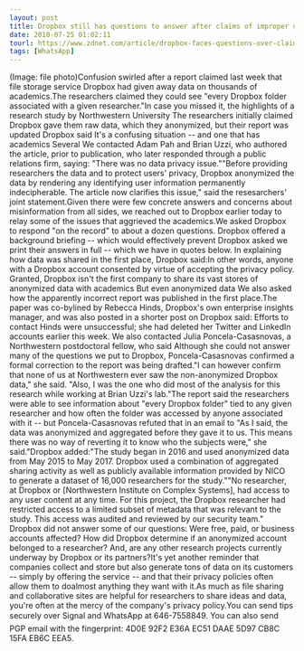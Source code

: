 ```yaml
---
layout: post
title: Dropbox still has questions to answer after claims of improper data sharing
date: 2018-07-25 01:02:11
tourl: https://www.zdnet.com/article/dropbox-faces-questions-over-claims-of-improper-data-sharing/
tags: [WhatsApp]
---
```

(Image: file photo)Confusion swirled after a report claimed last week that file storage service Dropbox had given away data on thousands of academics.The researchers claimed they could see "every Dropbox folder associated with a given researcher."In case you missed it, the highlights of a research study by Northwestern University The researchers initially claimed Dropbox gave them raw data, which they anonymized, but their report was updated Dropbox said It's a confusing situation -- and one that has academics Several We contacted Adam Pah and Brian Uzzi, who authored the article, prior to publication, who later responded through a public relations firm, saying: "There was no data privacy issue.""Before providing researchers the data and to protect users' privacy, Dropbox anonymized the data by rendering any identifying user information permanently indecipherable. The article now clarifies this issue," said the resesarchers' joint statement.Given there were few concrete answers and concerns about misinformation from all sides, we reached out to Dropbox earlier today to relay some of the issues that aggrieved the academics.We asked Dropbox to respond "on the record" to about a dozen questions. Dropbox offered a background briefing -- which would effectively prevent Dropbox asked we print their answers in full -- which we have in quotes below. In explaining how data was shared in the first place, Dropbox said:In other words, anyone with a Dropbox account consented by virtue of accepting the privacy policy. Granted, Dropbox isn't the first company to share its vast stores of anonymized data with academics But even anonymized data We also asked how the apparently incorrect report was published in the first place.The paper was co-bylined by Rebecca Hinds, Dropbox's own enterprise insights manager, and was also posted in a shorter post on Dropbox said: Efforts to contact Hinds were unsuccessful; she had deleted her Twitter and LinkedIn accounts earlier this week. We also contacted Julia Poncela-Casasnovas, a Northwestern postdoctoral fellow, who said Although she could not answer many of the questions we put to Dropbox, Poncela-Casasnovas confirmed a formal correction to the report was being drafted."I can however confirm that none of us at Northwestern ever saw the non-anonymized Dropbox data," she said. "Also, I was the one who did most of the analysis for this research while working at Brian Uzzi's lab."The report said the researchers were able to see information about "every Dropbox folder" tied to any given researcher and how often the folder was accessed by anyone associated with it -- but Poncela-Casasnovas refuted that in an email to "As I said, the data was anonymized and aggregated before they gave it to us. This means there was no way of reverting it to know who the subjects were," she said."Dropbox added:"The study began in 2016 and used anonymized data from May 2015 to May 2017. Dropbox used a combination of aggregated sharing activity as well as publicly available information provided by NICO to generate a dataset of 16,000 researchers for the study.""No researcher, at Dropbox or [Northwestern Institute on Complex Systems], had access to any user content at any time. For this project, the Dropbox researcher had restricted access to a limited subset of metadata that was relevant to the study. This access was audited and reviewed by our security team." Dropbox did not answer some of our questions: Were free, paid, or business accounts affected? How did Dropbox determine if an anonymized account belonged to a researcher? And, are any other research projects currently underway by Dropbox or its partners?It's yet another reminder that companies collect and store but also generate tons of data on its customers -- simply by offering the service -- and that their privacy policies often allow them to doalmost anything they want with it.As much as file sharing and collaborative sites are helpful for researchers to share ideas and data, you're often at the mercy of the company's privacy policy.You can send tips securely over Signal and WhatsApp at 646-7558849. You can also send PGP email with the fingerprint: 4D0E 92F2 E36A EC51 DAAE 5D97 CB8C 15FA EB6C EEA5.